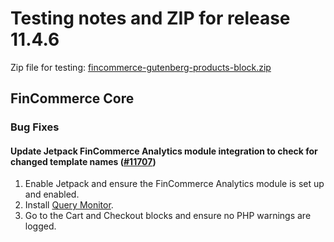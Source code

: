 # Testing notes and ZIP for release 11.4.6

Zip file for testing: [fincommerce-gutenberg-products-block.zip](https://github.com/dieselfox1/fincommerce-blocks/files/13308368/fincommerce-gutenberg-products-block.zip)

## FinCommerce Core

### Bug Fixes

#### Update Jetpack FinCommerce Analytics module integration to check for changed template names ([#11707](https://github.com/dieselfox1/fincommerce-blocks/pull/11707))

1. Enable Jetpack and ensure the FinCommerce Analytics module is set up and enabled.
2. Install [Query Monitor](https://wordpress.org/plugins/query-monitor/).
3. Go to the Cart and Checkout blocks and ensure no PHP warnings are logged.
